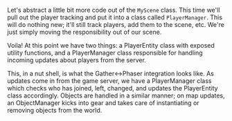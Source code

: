 Let's abstract a little bit more code out of the `MyScene` class. This time we'll pull out the player tracking and put it into a class called `PlayerManager`. This will do nothing new; it'll still track players, add them to the scene, etc. We're just simply moving the responsibility out of our scene.

Voila! At this point we have two things: a PlayerEntity class with exposed utility functions, and a PlayerManager class responsible for handling incoming updates about players from the server.

This, in a nut shell, is what the Gather<->Phaser integration looks like. As updates come in from the game server, we have a PlayerManager class which checks who has joined, left, changed, and updates the PlayerEntity class accordingly. Objects are handled in a similar manner; on map updates, an ObjectManager kicks into gear and takes care of instantiating or removing objects from the world.